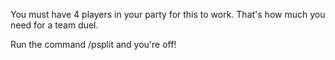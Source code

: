You must have 4 players in your party for this to work. That's how much you need for a team duel.

Run the command /psplit and you're off!